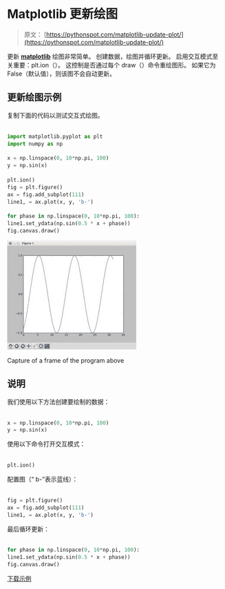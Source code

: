 # Matplotlib 更新绘图

> 原文： [https://pythonspot.com/matplotlib-update-plot/](https://pythonspot.com/matplotlib-update-plot/)

更新 [**matplotlib**](https://pythonspot.com/matplotlib/) 绘图非常简单。 创建数据，绘图并循环更新。
启用交互模式至关重要：plt.ion（）。 这控制是否通过每个 draw（）命令重绘图形。 如果它为 False（默认值），则该图不会自动更新。

## 更新绘图示例

复制下面的代码以测试交互式绘图。

```py

import matplotlib.pyplot as plt
import numpy as np

x = np.linspace(0, 10*np.pi, 100)
y = np.sin(x)

plt.ion()
fig = plt.figure()
ax = fig.add_subplot(111)
line1, = ax.plot(x, y, 'b-')

for phase in np.linspace(0, 10*np.pi, 100):
line1.set_ydata(np.sin(0.5 * x + phase))
fig.canvas.draw()

```

![matplotlib-update](img/a27d316530f4f9a8d71898076641b9ef.jpg)

Capture of a frame of the program above

## 说明

我们使用以下方法创建要绘制的数据：

```py

x = np.linspace(0, 10*np.pi, 100)
y = np.sin(x)

```

使用以下命令打开交互模式：

```py

plt.ion()

```

配置图（“ b-”表示蓝线）：

```py

fig = plt.figure()
ax = fig.add_subplot(111)
line1, = ax.plot(x, y, 'b-')

```

最后循环更新：

```py

for phase in np.linspace(0, 10*np.pi, 100):
line1.set_ydata(np.sin(0.5 * x + phase))
fig.canvas.draw()

```

[下载示例](https://pythonspot.com/download-matplotlib-examples/)